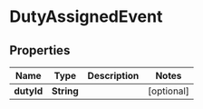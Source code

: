 

# DutyAssignedEvent

## Properties

Name | Type | Description | Notes
------------ | ------------- | ------------- | -------------
**dutyId** | **String** |  |  [optional]



